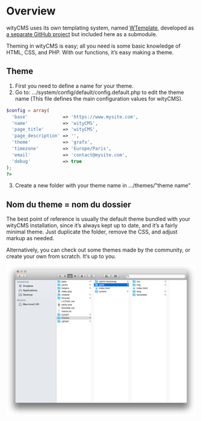 # Overview

wityCMS uses its own templating system, named [WTemplate](https://github.com/Creatiwity/WTemplate), developed as [a separate GitHub project](https://github.com/Creatiwity/WTemplate) but included here as a submodule.

Theming in wityCMS is easy; all you need is some basic knowledge of HTML, CSS, and PHP. With our functions, it’s easy making a theme.

## Theme

1. First you need to define a name for your theme.
2. Go to: .../system/config/default/config.default.php to edit the theme name (This file defines the main configuration values for wityCMS).
```php
$config = array(
  'base'             => 'https://www.mysite.com',
  'name'             => 'wityCMS',
  'page_title'       => 'wityCMS',
  'page_description' => '',
  'theme'            => 'grafx',
  'timezone'         => 'Europe/Paris',
  'email'            => 'contact@mysite.com',
  'debug'            => true
);
?>
```

3. Create a new folder with your theme name in .../themes/"theme name"

## Nom du theme = nom du dossier

The best point of reference is usually the default theme bundled with your wityCMS installation, since it’s always kept up to date, and it’s a fairly minimal theme. Just duplicate the folder, remove the CSS, and adjust markup as needed.

Alternatively, you can check out some themes made by the community, or create your own from scratch. It‘s up to you.

![](02-witycms-folders-theme.png)
